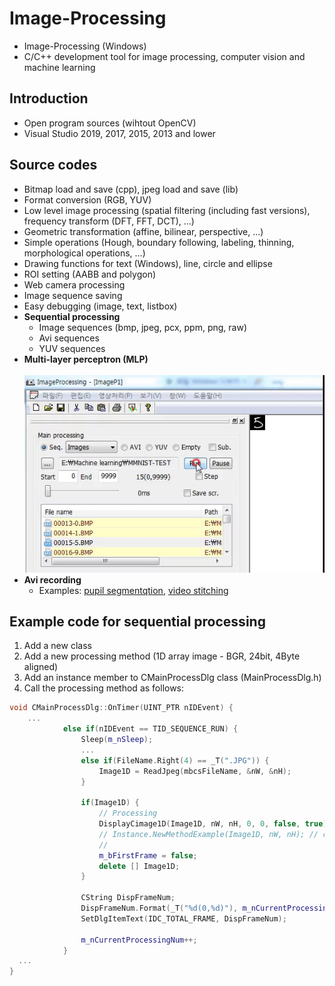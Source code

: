 # Image-Processing
* Image-Processing (Windows)
* C/C++ development tool for image processing, computer vision and machine learning

## Introduction
* Open program sources (wihtout OpenCV)
* Visual Studio 2019, 2017, 2015, 2013 and lower

## Source codes
* Bitmap load and save (cpp), jpeg load and save (lib)
* Format conversion (RGB, YUV)
* Low level image processing (spatial filtering (including fast versions), frequency transform (DFT, FFT, DCT), ...)
* Geometric transformation (affine, bilinear, perspective, ...)
* Simple operations (Hough, boundary following, labeling, thinning, morphological operations, ...)
* Drawing functions for text (Windows), line, circle and ellipse
* ROI setting (AABB and polygon)
* Web camera processing
* Image sequence saving
* Easy debugging (image, text, listbox)
* **Sequential processing**
  + Image sequences (bmp, jpeg, pcx, ppm, png, raw)
  + Avi sequences
  + YUV sequences
* **Multi-layer perceptron (MLP)**
<br><br> <img src="Image_processing_01.gif"></img>  
* **Avi recording**
  + Examples: [pupil segmentqtion](https://sites.google.com/site/khuaris/home/pupil-segmentation), [video stitching](https://sites.google.com/site/khuaris/home/video-stitching)

## Example code for sequential processing
1. Add a new class
2. Add a new processing method (1D array image - BGR, 24bit, 4Byte aligned) 
3. Add an instance member to CMainProcessDlg class (MainProcessDlg.h)
4. Call the processing method as follows: 
``` C++
void CMainProcessDlg::OnTimer(UINT_PTR nIDEvent) {
    ...
			else if(nIDEvent == TID_SEQUENCE_RUN) {
				Sleep(m_nSleep);
				...
				else if(FileName.Right(4) == _T(".JPG")) {
					Image1D = ReadJpeg(mbcsFileName, &nW, &nH);
				}

				if(Image1D) {
					// Processing
					DisplayCimage1D(Image1D, nW, nH, 0, 0, false, true);
					// Instance.NewMethodExample(Image1D, nW, nH); // call 
					//
					m_bFirstFrame = false;
					delete [] Image1D;
				}
			
				CString DispFrameNum;
				DispFrameNum.Format(_T("%d(0,%d)"), m_nCurrentProcessingNum, m_nSequenceLength-1);
				SetDlgItemText(IDC_TOTAL_FRAME, DispFrameNum);

				m_nCurrentProcessingNum++;
			}
  ...
}
```
